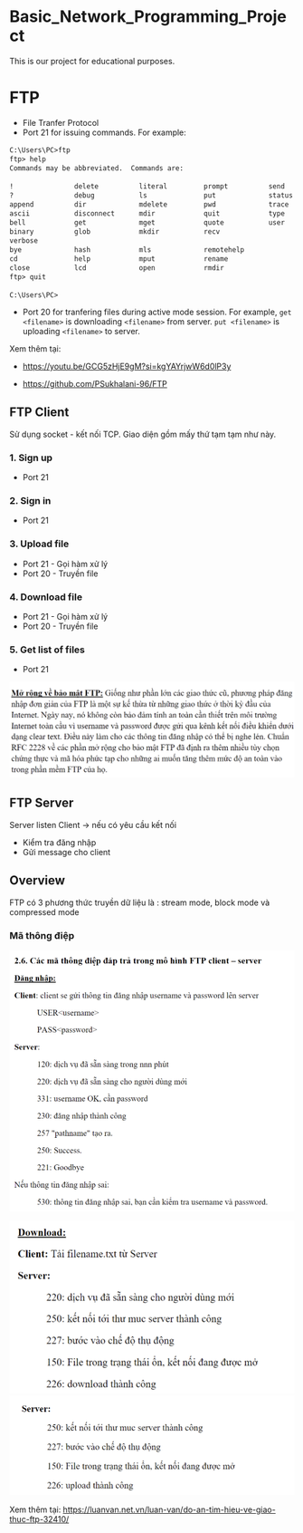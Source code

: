 # Basic_Network_Programming_Project
This is our project for educational purposes. 

# FTP
- File Tranfer Protocol
- Port 21 for issuing commands. For example:
```
C:\Users\PC>ftp
ftp> help
Commands may be abbreviated.  Commands are:

!               delete          literal         prompt          send
?               debug           ls              put             status
append          dir             mdelete         pwd             trace
ascii           disconnect      mdir            quit            type
bell            get             mget            quote           user
binary          glob            mkdir           recv            verbose
bye             hash            mls             remotehelp
cd              help            mput            rename
close           lcd             open            rmdir
ftp> quit

C:\Users\PC>
```

- Port 20 for tranfering files during active mode session.
For example, `get <filename>` is downloading `<filename>` from server. `put <filename>` is uploading `<filename>` to server.

Xem thêm tại: 
- https://youtu.be/GCG5zHjE9gM?si=kgYAYrjwW6d0lP3y

- https://github.com/PSukhalani-96/FTP

## FTP Client
Sử dụng socket - kết nối TCP. Giao diện gồm mấy thứ tạm tạm như này.
### 1. Sign up 
- Port 21
### 2. Sign in 
- Port 21
### 3. Upload file 
- Port 21 - Gọi hàm xử lý
- Port 20 - Truyền file
### 4. Download file 
- Port 21 - Gọi hàm xử lý
- Port 20 - Truyền file

### 5. Get list of files
- Port 21

![FTPS](/photo/image.png)


## FTP Server
Server listen Client -> nếu có yêu cầu kết nối
- Kiểm tra đăng nhập
- Gửi message cho client


## Overview

FTP có 3 phương thức truyền dữ liệu là : stream mode, block mode và compressed mode

### Mã thông điệp
![LoginStatusCode](/photo/image-1.png)

![DownloadStatusCode](/photo/image-2.png)
![UploadStatusCode](/photo/image-3.png)


Xem thêm tại: 
https://luanvan.net.vn/luan-van/do-an-tim-hieu-ve-giao-thuc-ftp-32410/




